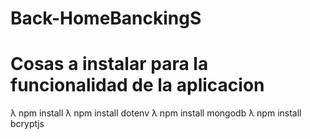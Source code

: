 # Back-HomeBanckingS
# Cosas a instalar para la funcionalidad de la aplicacion
λ npm install
λ npm install dotenv
λ npm install mongodb
λ npm install bcryptjs
